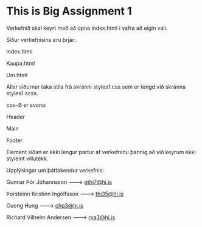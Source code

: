 # This is Big Assignment 1

Verkefnið skal keyrt með að opna index.html í vafra að eigin vali.

Síður verkefnisins eru þrjár:

Index.html

Kaupa.html

Um.html

Allar síðurnar taka stíla frá skránni styles1.css sem er tengd við skránna styles1.scss.

css-ið er svona: 

Header

Main

Footer


Element síðan er ekki lengur partur af verkefninu þannig að við keyrum ekki styleint villutékk.



Upplýsingar um þáttakendur verkefnis:


Gunnar Þór Jóhannsson            --->  gthj7@hi.is

Þorsteinn Kristinn Ingólfsson    --->  thi35@hi.is 

Cuong Hung                       --->  chp3@hi.is

Richard Vilhelm Andersen         --->  rva3@hi.is
